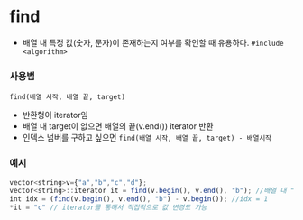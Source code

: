 # find
- 배열 내 특정 값(숫자, 문자)이 존재하는지 여부를 확인할 때 유용하다.
`#include <algorithm>`
### 사용법
`find(배열 시작, 배열 끝, target)`
- 반환형이 iterator임
- 배열 내 target이 없으면 배열의 끝(v.end()) iterator 반환 
- 인덱스 넘버를 구하고 싶으면 `find(배열 시작, 배열 끝, target) - 배열시작`
### 예시
```jsx
vector<string>v={"a","b","c","d"};
vector<string>::iterator it = find(v.begin(), v.end(), "b"); //배열 내 "b"를 가리키는 iterator
int idx = (find(v.begin(), v.end(), "b") - v.begin()); //idx = 1
*it = "c" // iterator를 통해서 직접적으로 값 변경도 가능
```
